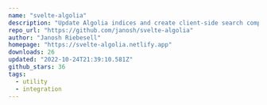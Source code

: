 ```yaml
---
name: "svelte-algolia"
description: "Update Algolia indices and create client-side search components."
repo_url: "https://github.com/janosh/svelte-algolia"
author: "Janosh Riebesell"
homepage: "https://svelte-algolia.netlify.app"
downloads: 26
updated: "2022-10-24T21:39:10.581Z"
github_stars: 36
tags: 
  - utility
  - integration
---
```

